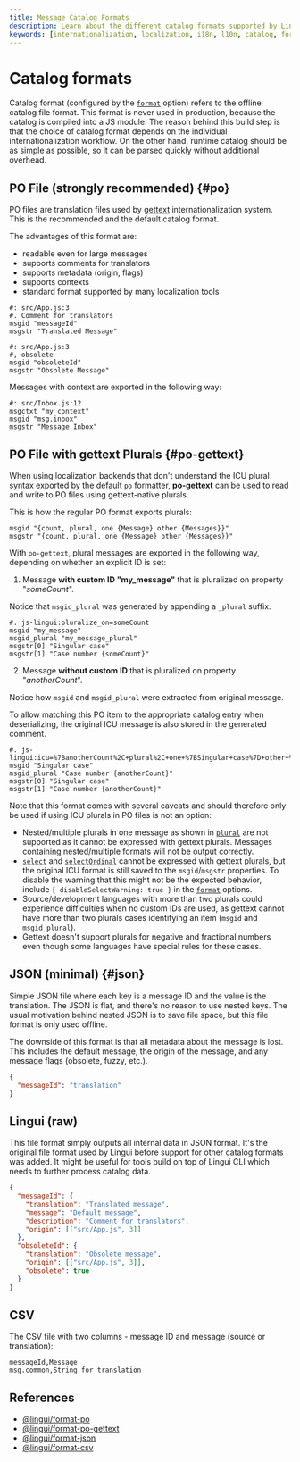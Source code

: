 ```yaml
---
title: Message Catalog Formats
description: Learn about the different catalog formats supported by Lingui.
keywords: [internationalization, localization, i18n, l10n, catalog, format, gettext, po, json, csv, lingui]
---
```


# Catalog formats

Catalog format (configured by the [`format`](/docs/ref/conf.md#format) option) refers to the offline catalog file format. This format is never used in production, because the catalog is compiled into a JS module. The reason behind this build step is that the choice of catalog format depends on the individual internationalization workflow. On the other hand, runtime catalog should be as simple as possible, so it can be parsed quickly without additional overhead.

## PO File (strongly recommended) {#po}

PO files are translation files used by [gettext](https://www.gnu.org/software/gettext/manual/html_node/PO-Files.html) internationalization system. This is the recommended and the default catalog format.

The advantages of this format are:

- readable even for large messages
- supports comments for translators
- supports metadata (origin, flags)
- supports contexts
- standard format supported by many localization tools

```po
#: src/App.js:3
#. Comment for translators
msgid "messageId"
msgstr "Translated Message"

#: src/App.js:3
#, obsolete
msgid "obsoleteId"
msgstr "Obsolete Message"
```

Messages with context are exported in the following way:

```po
#: src/Inbox.js:12
msgctxt "my context"
msgid "msg.inbox"
msgstr "Message Inbox"
```

## PO File with gettext Plurals {#po-gettext}

When using localization backends that don't understand the ICU plural syntax exported by the default `po` formatter, **po-gettext** can be used to read and write to PO files using gettext-native plurals.

This is how the regular PO format exports plurals:

```po
msgid "{count, plural, one {Message} other {Messages}}"
msgstr "{count, plural, one {Message} other {Messages}}"
```

With `po-gettext`, plural messages are exported in the following way, depending on whether an explicit ID is set:

1. Message **with custom ID "my_message"** that is pluralized on property "_someCount_".

Notice that `msgid_plural` was generated by appending a `_plural` suffix.

```po
#. js-lingui:pluralize_on=someCount
msgid "my_message"
msgid_plural "my_message_plural"
msgstr[0] "Singular case"
msgstr[1] "Case number {someCount}"
```

2. Message **without custom ID** that is pluralized on property "_anotherCount_".

Notice how `msgid` and `msgid_plural` were extracted from original message.

To allow matching this PO item to the appropriate catalog entry when deserializing, the original ICU message is also stored in the generated comment.

```po
#. js-lingui:icu=%7BanotherCount%2C+plural%2C+one+%7BSingular+case%7D+other+%7BCase+number+%7BanotherCount%7D%7D%7D&pluralize_on=anotherCount
msgid "Singular case"
msgid_plural "Case number {anotherCount}"
msgstr[0] "Singular case"
msgstr[1] "Case number {anotherCount}"
```

Note that this format comes with several caveats and should therefore only be used if using ICU plurals in PO files is not an option:

- Nested/multiple plurals in one message as shown in [`plural`](/docs/ref/macro.md#plural) are not supported as it cannot be expressed with gettext plurals. Messages containing nested/multiple formats will not be output correctly.
- [`select`](/docs/ref/macro.md#select) and [`selectOrdinal`](/docs/ref/macro.md#selectordinal) cannot be expressed with gettext plurals, but the original ICU format is still saved to the `msgid`/`msgstr` properties. To disable the warning that this might not be the expected behavior, include `{ disableSelectWarning: true }` in the [`format`](/docs/ref/conf.md#format) options.
- Source/development languages with more than two plurals could experience difficulties when no custom IDs are used, as gettext cannot have more than two plurals cases identifying an item (`msgid` and `msgid_plural`).
- Gettext doesn't support plurals for negative and fractional numbers even though some languages have special rules for these cases.

## JSON (minimal) {#json}

Simple JSON file where each key is a message ID and the value is the translation. The JSON is flat, and there's no reason to use nested keys. The usual motivation behind nested JSON is to save file space, but this file format is only used offline.

The downside of this format is that all metadata about the message is lost. This includes the default message, the origin of the message, and any message flags (obsolete, fuzzy, etc.).

```json
{
  "messageId": "translation"
}
```

## Lingui (raw)

This file format simply outputs all internal data in JSON format. It's the original file format used by Lingui before support for other catalog formats was added. It might be useful for tools build on top of Lingui CLI which needs to further process catalog data.

```json
{
  "messageId": {
    "translation": "Translated message",
    "message": "Default message",
    "description": "Comment for translators",
    "origin": [["src/App.js", 3]]
  },
  "obsoleteId": {
    "translation": "Obsolete message",
    "origin": [["src/App.js", 3]],
    "obsolete": true
  }
}
```

## CSV

The CSV file with two columns - message ID and message (source or translation):

```csv
messageId,Message
msg.common,String for translation
```

## References

- [@lingui/format-po](https://www.npmjs.com/package/@lingui/format-po)
- [@lingui/format-po-gettext](https://www.npmjs.com/package/@lingui/format-po-gettext)
- [@lingui/format-json](https://www.npmjs.com/package/@lingui/format-json)
- [@lingui/format-csv](https://www.npmjs.com/package/@lingui/format-csv)
